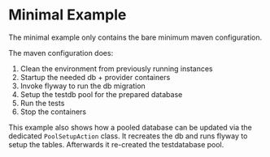 # Minimal Example

The minimal example only contains the bare minimum maven configuration.

The maven configuration does:

1. Clean the environment from previously running instances
2. Startup the needed db + provider containers
3. Invoke flyway to run the db migration
4. Setup the testdb pool for the prepared database
5. Run the tests
6. Stop the containers

This example also shows how a pooled database can be updated via the dedicated `PoolSetupAction` class. It recreates the db and runs flyway to setup the tables. Afterwards it re-created the testdatabase pool.
